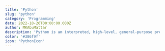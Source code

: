 ```yaml
---
title: 'Python'
slug: 'python'
category: 'Programming'
date: 2022-10-26T00:00:00.000Z
author: MKAbuMattar
description: 'Python is an interpreted, high-level, general-purpose programming language.'
color: '#386f9f'
icon: 'PythonIcon'
---
```

